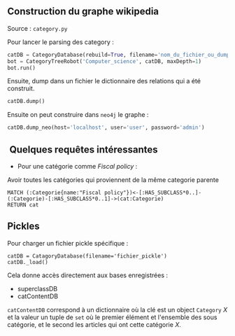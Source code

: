 ## Construction du graphe wikipedia

Source : `category.py`

Pour lancer le parsing des category :
```python
catDB = CategoryDatabase(rebuild=True, filename='nom_du_fichier_ou_dump')
bot = CategoryTreeRobot('Computer_science', catDB, maxDepth=1)
bot.run()
````
Ensuite, dump dans un fichier le dictionnaire des relations qui a été construit.

```python
catDB.dump()
```
Ensuite on peut construire dans `neo4j` le graphe :

```python
catDB.dump_neo(host='localhost', user='user', password='admin')
```

##  Quelques requêtes intéressantes

* Pour une catégorie comme *Fiscal policy* :

Avoir toutes les catégories qui proviennent de la même categorie parente

```cypher
MATCH (:Categorie{name:"Fiscal policy"})<-[:HAS_SUBCLASS*0..]-(:Categorie)-[:HAS_SUBCLASS*0..1]->(cat:Categorie)
RETURN cat
```

## Pickles

Pour charger un fichier pickle spécifique :
```
catDB = CatagoryDatabase(filename='fichier_pickle')
catDB._load()
```
Cela donne accès directement aux bases enregistrées :
- superclassDB
- catContentDB

`catContentDB` correspond à un dictionnaire où la clé est un object `Category` *X* et la valeur un tuple de `set` où le premier élément et l'ensemble des sous catégorie, et le second les articles qui ont cette catégorie *X*.